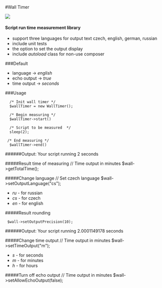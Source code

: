 #Wall Timer 

![](https://img.shields.io/aur/license/yaourt.svg) 

#### Script run time measurement library
- support three languages for output text czech, english, german, russian
- include unit tests
- the option to set the output display
- include *autoload* class for non-use composer

###Default
-  language -> *english*
-  echo output -> *true*
-  time output -> *seconds*

###Usage

	  /* Init wall timer */
      $wallTimer = new WallTimer();
	  
	  /* Begin measuring */
	  $wallTimer->start()
	  
	  /* Script to be measured  */
	  sleep(2);
	  
	 /* End measuring */
      $wallTimer->end()

######Output: 
Your script running 2 seconds 

#####Result time of measuring
 	 // Time output in minutes
	 $wall->getTotalTime();

#####Change language
 	 // Set czech language
	 $wall->setOutputLanguage("cs");
- *ru*  - for russian
- *cs*  - for czech
- *en*  - for english

#####Result rounding

	 $wall->setOutputPrecision(10);

######Output: 
Your script running 2.0001149178 seconds 

#####Change time output
 	// Time output in minutes
	 $wall->setTimeOutput("m");
- *s*  - for seconds
- *m*  - for minutes
- *h*  - for hours

#####Turn off echo output
 	// Time output in minutes
	 $wall->setAllowEchoOutput(false);
